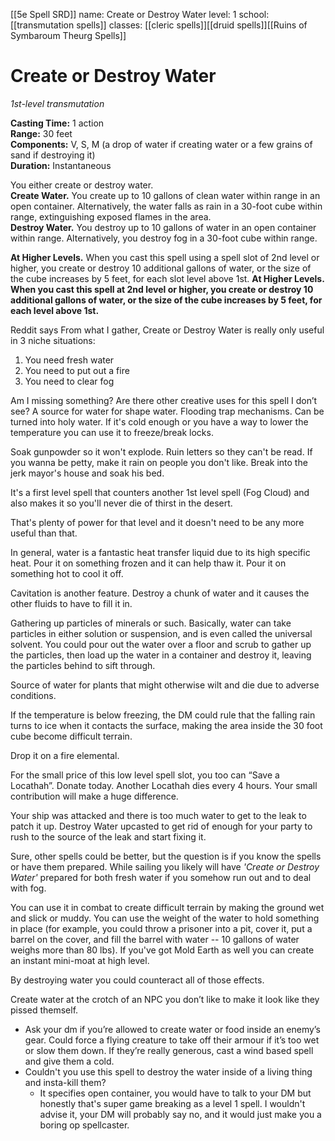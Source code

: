 [[5e Spell SRD]]
name: Create or Destroy Water
level: 1
school: [[transmutation spells]]
classes: [[cleric spells]][[druid spells]][[Ruins of Symbaroum Theurg Spells]]

# Create or Destroy Water 
_1st-level transmutation_    

**Casting Time:** 1 action    
**Range:** 30 feet    
**Components:** V, S, M (a drop of water if creating water or a few grains of sand if destroying it)    
**Duration:** Instantaneous 

You either create or destroy water.    
**Create Water.** You create up to 10 gallons of clean water within range in an open container. Alternatively, the water falls as rain in a 30-foot cube within range, extinguishing exposed flames in the area.    
**Destroy Water.** You destroy up to 10 gallons of water in an open container within range. Alternatively, you destroy fog in a 30-foot cube within range. 

**At Higher Levels.** When you cast this spell using a spell slot of 2nd level or higher, you create or destroy 10 additional gallons of water, or the size of the cube increases by 5 feet, for each slot level above 1st.
**At Higher Levels. When you cast this spell at 2nd level or higher, you create or destroy 10 additional gallons of water, or the size of the cube increases by 5 feet, for each level above 1st.**

Reddit says
From what I gather, Create or Destroy Water is really only useful in 3 niche situations:

1.  You need fresh water
2.  You need to put out a fire
3.  You need to clear fog
    

Am I missing something? Are there other creative uses for this spell I don’t see?
A source for water for shape water. Flooding trap mechanisms. Can be turned into holy water.
If it's cold enough or you have a way to lower the temperature you can use it to freeze/break locks.

Soak gunpowder so it won't explode. Ruin letters so they can't be read.
If you wanna be petty, make it rain on people you don't like. Break into the jerk mayor's house and soak his bed.

It's a first level spell that counters another 1st level spell (Fog Cloud) and also makes it so you'll never die of thirst in the desert.

That's plenty of power for that level and it doesn't need to be any more useful than that.


In general, water is a fantastic heat transfer liquid due to its high specific heat. Pour it on something frozen and it can help thaw it. Pour it on something hot to cool it off.

Cavitation is another feature. Destroy a chunk of water and it causes the other fluids to have to fill it in.

Gathering up particles of minerals or such. Basically, water can take particles in either solution or suspension, and is even called the universal solvent. You could pour out the water over a floor and scrub to gather up the particles, then load up the water in a container and destroy it, leaving the particles behind to sift through.


Source of water for plants that might otherwise wilt and die due to adverse conditions.

If the temperature is below freezing, the DM could rule that the falling rain turns to ice when it contacts the surface, making the area inside the 30 foot cube become difficult terrain.

Drop it on a fire elemental.


For the small price of this low level spell slot, you too can “Save a Locathah”. Donate today. Another Locathah dies every 4 hours. Your small contribution will make a huge difference.


Your ship was attacked and there is too much water to get to the leak to patch it up. Destroy Water upcasted to get rid of enough for your party to rush to the source of the leak and start fixing it.

Sure, other spells could be better, but the question is if you know the spells or have them prepared. While sailing you likely will have _'Create or Destroy Water'_ prepared for both fresh water if you somehow run out and to deal with fog.

You can use it in combat to create difficult terrain by making the ground wet and slick or muddy. You can use the weight of the water to hold something in place (for example, you could throw a prisoner into a pit, cover it, put a barrel on the cover, and fill the barrel with water -- 10 gallons of water weighs more than 80 lbs). If you've got Mold Earth as well you can create an instant mini-moat at high level.

By destroying water you could counteract all of those effects.


Create water at the crotch of an NPC you don’t like to make it look like they pissed themself.

- Ask your dm if you’re allowed to create water or food inside an enemy’s gear. Could force a flying creature to take off their armour if it’s too wet or slow them down. If they’re really generous, cast a wind based spell and give them a cold.
- Couldn't you use this spell to destroy the water inside of a living thing and insta-kill them?
	- It specifies open container, you would have to talk to your DM but honestly that's super game breaking as a level 1 spell. I wouldn't advise it, your DM will probably say no, and it would just make you a boring op spellcaster.